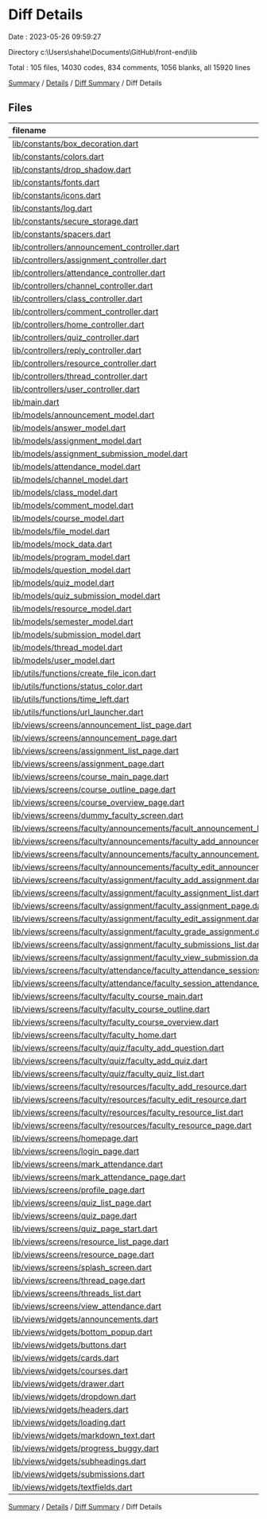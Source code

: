 # Diff Details

Date : 2023-05-26 09:59:27

Directory c:\\Users\\shahe\\Documents\\GitHub\\front-end\\lib

Total : 105 files,  14030 codes, 834 comments, 1056 blanks, all 15920 lines

[Summary](results.md) / [Details](details.md) / [Diff Summary](diff.md) / Diff Details

## Files
| filename | language | code | comment | blank | total |
| :--- | :--- | ---: | ---: | ---: | ---: |
| [lib/constants/box_decoration.dart](/lib/constants/box_decoration.dart) | Dart | 10 | 3 | 2 | 15 |
| [lib/constants/colors.dart](/lib/constants/colors.dart) | Dart | 25 | 2 | 2 | 29 |
| [lib/constants/drop_shadow.dart](/lib/constants/drop_shadow.dart) | Dart | 12 | 0 | 2 | 14 |
| [lib/constants/fonts.dart](/lib/constants/fonts.dart) | Dart | 39 | 6 | 10 | 55 |
| [lib/constants/icons.dart](/lib/constants/icons.dart) | Dart | 8 | 19 | 4 | 31 |
| [lib/constants/log.dart](/lib/constants/log.dart) | Dart | 38 | 0 | 6 | 44 |
| [lib/constants/secure_storage.dart](/lib/constants/secure_storage.dart) | Dart | 17 | 0 | 6 | 23 |
| [lib/constants/spacers.dart](/lib/constants/spacers.dart) | Dart | 19 | 0 | 4 | 23 |
| [lib/controllers/announcement_controller.dart](/lib/controllers/announcement_controller.dart) | Dart | 187 | 21 | 38 | 246 |
| [lib/controllers/assignment_controller.dart](/lib/controllers/assignment_controller.dart) | Dart | 466 | 10 | 83 | 559 |
| [lib/controllers/attendance_controller.dart](/lib/controllers/attendance_controller.dart) | Dart | 90 | 16 | 26 | 132 |
| [lib/controllers/channel_controller.dart](/lib/controllers/channel_controller.dart) | Dart | 151 | 0 | 27 | 178 |
| [lib/controllers/class_controller.dart](/lib/controllers/class_controller.dart) | Dart | 83 | 14 | 18 | 115 |
| [lib/controllers/comment_controller.dart](/lib/controllers/comment_controller.dart) | Dart | 84 | 0 | 15 | 99 |
| [lib/controllers/home_controller.dart](/lib/controllers/home_controller.dart) | Dart | 73 | 1 | 10 | 84 |
| [lib/controllers/quiz_controller.dart](/lib/controllers/quiz_controller.dart) | Dart | 185 | 13 | 33 | 231 |
| [lib/controllers/reply_controller.dart](/lib/controllers/reply_controller.dart) | Dart | 86 | 0 | 15 | 101 |
| [lib/controllers/resource_controller.dart](/lib/controllers/resource_controller.dart) | Dart | 170 | 2 | 38 | 210 |
| [lib/controllers/thread_controller.dart](/lib/controllers/thread_controller.dart) | Dart | 57 | 0 | 9 | 66 |
| [lib/controllers/user_controller.dart](/lib/controllers/user_controller.dart) | Dart | 71 | 4 | 14 | 89 |
| [lib/main.dart](/lib/main.dart) | Dart | 59 | 4 | 4 | 67 |
| [lib/models/announcement_model.dart](/lib/models/announcement_model.dart) | Dart | 60 | 1 | 6 | 67 |
| [lib/models/answer_model.dart](/lib/models/answer_model.dart) | Dart | 24 | 1 | 5 | 30 |
| [lib/models/assignment_model.dart](/lib/models/assignment_model.dart) | Dart | 135 | 8 | 7 | 150 |
| [lib/models/assignment_submission_model.dart](/lib/models/assignment_submission_model.dart) | Dart | 61 | 0 | 5 | 66 |
| [lib/models/attendance_model.dart](/lib/models/attendance_model.dart) | Dart | 116 | 1 | 21 | 138 |
| [lib/models/channel_model.dart](/lib/models/channel_model.dart) | Dart | 28 | 0 | 6 | 34 |
| [lib/models/class_model.dart](/lib/models/class_model.dart) | Dart | 139 | 19 | 6 | 164 |
| [lib/models/comment_model.dart](/lib/models/comment_model.dart) | Dart | 124 | 0 | 11 | 135 |
| [lib/models/course_model.dart](/lib/models/course_model.dart) | Dart | 54 | 3 | 5 | 62 |
| [lib/models/file_model.dart](/lib/models/file_model.dart) | Dart | 16 | 0 | 4 | 20 |
| [lib/models/mock_data.dart](/lib/models/mock_data.dart) | Dart | 0 | 211 | 11 | 222 |
| [lib/models/program_model.dart](/lib/models/program_model.dart) | Dart | 65 | 1 | 6 | 72 |
| [lib/models/question_model.dart](/lib/models/question_model.dart) | Dart | 47 | 0 | 6 | 53 |
| [lib/models/quiz_model.dart](/lib/models/quiz_model.dart) | Dart | 101 | 0 | 6 | 107 |
| [lib/models/quiz_submission_model.dart](/lib/models/quiz_submission_model.dart) | Dart | 99 | 0 | 11 | 110 |
| [lib/models/resource_model.dart](/lib/models/resource_model.dart) | Dart | 58 | 50 | 14 | 122 |
| [lib/models/semester_model.dart](/lib/models/semester_model.dart) | Dart | 46 | 0 | 5 | 51 |
| [lib/models/submission_model.dart](/lib/models/submission_model.dart) | Dart | 198 | 0 | 16 | 214 |
| [lib/models/thread_model.dart](/lib/models/thread_model.dart) | Dart | 89 | 0 | 6 | 95 |
| [lib/models/user_model.dart](/lib/models/user_model.dart) | Dart | 81 | 13 | 7 | 101 |
| [lib/utils/functions/create_file_icon.dart](/lib/utils/functions/create_file_icon.dart) | Dart | 23 | 1 | 2 | 26 |
| [lib/utils/functions/status_color.dart](/lib/utils/functions/status_color.dart) | Dart | 55 | 2 | 2 | 59 |
| [lib/utils/functions/time_left.dart](/lib/utils/functions/time_left.dart) | Dart | 20 | 2 | 4 | 26 |
| [lib/utils/functions/url_launcher.dart](/lib/utils/functions/url_launcher.dart) | Dart | 9 | 0 | 2 | 11 |
| [lib/views/screens/announcement_list_page.dart](/lib/views/screens/announcement_list_page.dart) | Dart | 101 | 0 | 8 | 109 |
| [lib/views/screens/announcement_page.dart](/lib/views/screens/announcement_page.dart) | Dart | 135 | 1 | 11 | 147 |
| [lib/views/screens/assignment_list_page.dart](/lib/views/screens/assignment_list_page.dart) | Dart | 174 | 5 | 8 | 187 |
| [lib/views/screens/assignment_page.dart](/lib/views/screens/assignment_page.dart) | Dart | 709 | 8 | 16 | 733 |
| [lib/views/screens/course_main_page.dart](/lib/views/screens/course_main_page.dart) | Dart | 105 | 5 | 9 | 119 |
| [lib/views/screens/course_outline_page.dart](/lib/views/screens/course_outline_page.dart) | Dart | 25 | 0 | 4 | 29 |
| [lib/views/screens/course_overview_page.dart](/lib/views/screens/course_overview_page.dart) | Dart | 129 | 1 | 3 | 133 |
| [lib/views/screens/dummy_faculty_screen.dart](/lib/views/screens/dummy_faculty_screen.dart) | Dart | 10 | 0 | 3 | 13 |
| [lib/views/screens/faculty/announcements/facult_announcement_list.dart](/lib/views/screens/faculty/announcements/facult_announcement_list.dart) | Dart | 139 | 0 | 8 | 147 |
| [lib/views/screens/faculty/announcements/faculty_add_announcement.dart](/lib/views/screens/faculty/announcements/faculty_add_announcement.dart) | Dart | 180 | 0 | 11 | 191 |
| [lib/views/screens/faculty/announcements/faculty_announcement.dart](/lib/views/screens/faculty/announcements/faculty_announcement.dart) | Dart | 152 | 1 | 10 | 163 |
| [lib/views/screens/faculty/announcements/faculty_edit_announcement.dart](/lib/views/screens/faculty/announcements/faculty_edit_announcement.dart) | Dart | 277 | 8 | 15 | 300 |
| [lib/views/screens/faculty/assignment/faculty_add_assignment.dart](/lib/views/screens/faculty/assignment/faculty_add_assignment.dart) | Dart | 348 | 6 | 14 | 368 |
| [lib/views/screens/faculty/assignment/faculty_assignment_list.dart](/lib/views/screens/faculty/assignment/faculty_assignment_list.dart) | Dart | 201 | 3 | 8 | 212 |
| [lib/views/screens/faculty/assignment/faculty_assignment_page.dart](/lib/views/screens/faculty/assignment/faculty_assignment_page.dart) | Dart | 208 | 5 | 7 | 220 |
| [lib/views/screens/faculty/assignment/faculty_edit_assignment.dart](/lib/views/screens/faculty/assignment/faculty_edit_assignment.dart) | Dart | 502 | 3 | 16 | 521 |
| [lib/views/screens/faculty/assignment/faculty_grade_assignment.dart](/lib/views/screens/faculty/assignment/faculty_grade_assignment.dart) | Dart | 130 | 1 | 7 | 138 |
| [lib/views/screens/faculty/assignment/faculty_submissions_list.dart](/lib/views/screens/faculty/assignment/faculty_submissions_list.dart) | Dart | 93 | 0 | 7 | 100 |
| [lib/views/screens/faculty/assignment/faculty_view_submission.dart](/lib/views/screens/faculty/assignment/faculty_view_submission.dart) | Dart | 269 | 1 | 3 | 273 |
| [lib/views/screens/faculty/attendance/faculty_attendance_sessions_list.dart](/lib/views/screens/faculty/attendance/faculty_attendance_sessions_list.dart) | Dart | 92 | 0 | 7 | 99 |
| [lib/views/screens/faculty/attendance/faculty_session_attendance_list.dart](/lib/views/screens/faculty/attendance/faculty_session_attendance_list.dart) | Dart | 134 | 0 | 5 | 139 |
| [lib/views/screens/faculty/faculty_course_main.dart](/lib/views/screens/faculty/faculty_course_main.dart) | Dart | 106 | 0 | 8 | 114 |
| [lib/views/screens/faculty/faculty_course_outline.dart](/lib/views/screens/faculty/faculty_course_outline.dart) | Dart | 162 | 1 | 8 | 171 |
| [lib/views/screens/faculty/faculty_course_overview.dart](/lib/views/screens/faculty/faculty_course_overview.dart) | Dart | 101 | 0 | 3 | 104 |
| [lib/views/screens/faculty/faculty_home.dart](/lib/views/screens/faculty/faculty_home.dart) | Dart | 96 | 1 | 7 | 104 |
| [lib/views/screens/faculty/quiz/faculty_add_question.dart](/lib/views/screens/faculty/quiz/faculty_add_question.dart) | Dart | 275 | 230 | 17 | 522 |
| [lib/views/screens/faculty/quiz/faculty_add_quiz.dart](/lib/views/screens/faculty/quiz/faculty_add_quiz.dart) | Dart | 330 | 4 | 11 | 345 |
| [lib/views/screens/faculty/quiz/faculty_quiz_list.dart](/lib/views/screens/faculty/quiz/faculty_quiz_list.dart) | Dart | 120 | 10 | 7 | 137 |
| [lib/views/screens/faculty/resources/faculty_add_resource.dart](/lib/views/screens/faculty/resources/faculty_add_resource.dart) | Dart | 183 | 1 | 14 | 198 |
| [lib/views/screens/faculty/resources/faculty_edit_resource.dart](/lib/views/screens/faculty/resources/faculty_edit_resource.dart) | Dart | 349 | 2 | 15 | 366 |
| [lib/views/screens/faculty/resources/faculty_resource_list.dart](/lib/views/screens/faculty/resources/faculty_resource_list.dart) | Dart | 186 | 2 | 7 | 195 |
| [lib/views/screens/faculty/resources/faculty_resource_page.dart](/lib/views/screens/faculty/resources/faculty_resource_page.dart) | Dart | 173 | 0 | 4 | 177 |
| [lib/views/screens/homepage.dart](/lib/views/screens/homepage.dart) | Dart | 120 | 2 | 7 | 129 |
| [lib/views/screens/login_page.dart](/lib/views/screens/login_page.dart) | Dart | 211 | 2 | 11 | 224 |
| [lib/views/screens/mark_attendance.dart](/lib/views/screens/mark_attendance.dart) | Dart | 170 | 3 | 7 | 180 |
| [lib/views/screens/mark_attendance_page.dart](/lib/views/screens/mark_attendance_page.dart) | Dart | 18 | 0 | 3 | 21 |
| [lib/views/screens/profile_page.dart](/lib/views/screens/profile_page.dart) | Dart | 122 | 0 | 5 | 127 |
| [lib/views/screens/quiz_list_page.dart](/lib/views/screens/quiz_list_page.dart) | Dart | 186 | 1 | 9 | 196 |
| [lib/views/screens/quiz_page.dart](/lib/views/screens/quiz_page.dart) | Dart | 163 | 5 | 17 | 185 |
| [lib/views/screens/quiz_page_start.dart](/lib/views/screens/quiz_page_start.dart) | Dart | 112 | 2 | 8 | 122 |
| [lib/views/screens/resource_list_page.dart](/lib/views/screens/resource_list_page.dart) | Dart | 148 | 3 | 9 | 160 |
| [lib/views/screens/resource_page.dart](/lib/views/screens/resource_page.dart) | Dart | 193 | 1 | 5 | 199 |
| [lib/views/screens/splash_screen.dart](/lib/views/screens/splash_screen.dart) | Dart | 0 | 48 | 12 | 60 |
| [lib/views/screens/thread_page.dart](/lib/views/screens/thread_page.dart) | Dart | 636 | 3 | 17 | 656 |
| [lib/views/screens/threads_list.dart](/lib/views/screens/threads_list.dart) | Dart | 384 | 1 | 19 | 404 |
| [lib/views/screens/view_attendance.dart](/lib/views/screens/view_attendance.dart) | Dart | 204 | 0 | 8 | 212 |
| [lib/views/widgets/announcements.dart](/lib/views/widgets/announcements.dart) | Dart | 70 | 3 | 5 | 78 |
| [lib/views/widgets/bottom_popup.dart](/lib/views/widgets/bottom_popup.dart) | Dart | 107 | 0 | 3 | 110 |
| [lib/views/widgets/buttons.dart](/lib/views/widgets/buttons.dart) | Dart | 35 | 0 | 5 | 40 |
| [lib/views/widgets/cards.dart](/lib/views/widgets/cards.dart) | Dart | 559 | 18 | 31 | 608 |
| [lib/views/widgets/courses.dart](/lib/views/widgets/courses.dart) | Dart | 0 | 0 | 1 | 1 |
| [lib/views/widgets/drawer.dart](/lib/views/widgets/drawer.dart) | Dart | 178 | 1 | 5 | 184 |
| [lib/views/widgets/dropdown.dart](/lib/views/widgets/dropdown.dart) | Dart | 112 | 0 | 6 | 118 |
| [lib/views/widgets/headers.dart](/lib/views/widgets/headers.dart) | Dart | 179 | 9 | 14 | 202 |
| [lib/views/widgets/loading.dart](/lib/views/widgets/loading.dart) | Dart | 49 | 0 | 3 | 52 |
| [lib/views/widgets/markdown_text.dart](/lib/views/widgets/markdown_text.dart) | Dart | 24 | 1 | 4 | 29 |
| [lib/views/widgets/progress_buggy.dart](/lib/views/widgets/progress_buggy.dart) | Dart | 96 | 2 | 9 | 107 |
| [lib/views/widgets/subheadings.dart](/lib/views/widgets/subheadings.dart) | Dart | 23 | 0 | 3 | 26 |
| [lib/views/widgets/submissions.dart](/lib/views/widgets/submissions.dart) | Dart | 98 | 2 | 5 | 105 |
| [lib/views/widgets/textfields.dart](/lib/views/widgets/textfields.dart) | Dart | 61 | 0 | 4 | 65 |

[Summary](results.md) / [Details](details.md) / [Diff Summary](diff.md) / Diff Details